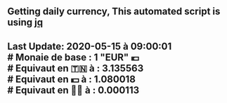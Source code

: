## Getting daily currency, This automated script is using [jq](https://stedolan.github.io/jq/)
## Last Update:  2020-05-15 à 09:00:01 </br># Monaie de base : 1 "EUR" 💶 </br> # Equivaut en 🇹🇳 à :  3.135563 </br> # Equivaut en 💵 à : 1.080018</br> # Equivaut en 🐱‍💻 à :  0.000113
